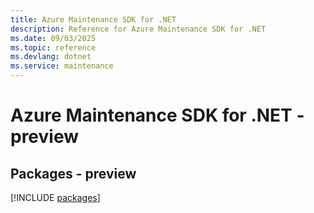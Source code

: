 ```yaml
---
title: Azure Maintenance SDK for .NET
description: Reference for Azure Maintenance SDK for .NET
ms.date: 09/03/2025
ms.topic: reference
ms.devlang: dotnet
ms.service: maintenance
---
```

# Azure Maintenance SDK for .NET - preview
## Packages - preview
[!INCLUDE [packages](maintenance-index.md)]